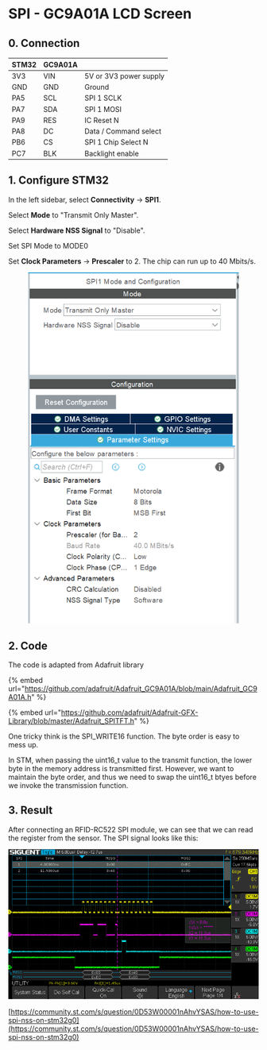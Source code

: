 # SPI - GC9A01A LCD Screen

## 0. Connection

| STM32 | GC9A01A |                        |
| ----- | ------- | ---------------------- |
| 3V3   | VIN     | 5V or 3V3 power supply |
| GND   | GND     | Ground                 |
| PA5   | SCL     | SPI 1 SCLK             |
| PA7   | SDA     | SPI 1 MOSI             |
| PA9   | RES     | IC Reset N             |
| PA8   | DC      | Data / Command select  |
| PB6   | CS      | SPI 1 Chip Select N    |
| PC7   | BLK     | Backlight enable       |



## 1. Configure STM32

In the left sidebar, select **Connectivity** -> **SPI1**.

Select **Mode** to "Transmit Only Master".

Select **Hardware NSS Signal** to "Disable".

Set SPI Mode to MODE0

Set **Clock Parameters** -> **Prescaler** to 2. The chip can run up to 40 Mbits/s.

<figure><img src="../../../.gitbook/assets/image (218).png" alt=""><figcaption></figcaption></figure>



## 2. Code

The code is adapted from Adafruit library

{% embed url="https://github.com/adafruit/Adafruit_GC9A01A/blob/main/Adafruit_GC9A01A.h" %}

{% embed url="https://github.com/adafruit/Adafruit-GFX-Library/blob/master/Adafruit_SPITFT.h" %}

One tricky think is the SPI\_WRITE16 function. The byte order is easy to mess up.

In STM, when passing the uint16\_t value to the transmit function, the lower byte in the memory address is transmitted first. However, we want to maintain the byte order, and thus we need to swap the uint16\_t btyes before we invoke the transmission function.





## 3. Result

After connecting an RFID-RC522 SPI module, we can see that we can read the register from the sensor. The SPI signal looks like this:

![](<../../../.gitbook/assets/image (118).png>)

[https://community.st.com/s/question/0D53W00001nAhvYSAS/how-to-use-spi-nss-on-stm32g0](https://community.st.com/s/question/0D53W00001nAhvYSAS/how-to-use-spi-nss-on-stm32g0)
